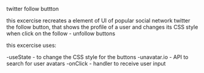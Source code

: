 twitter follow buttton

this excercise recreates a element of UI of popular social network twitter
the follow button, that shows the profile of a user and changes its CSS style
when click on the follow - unfollow buttons

this excercise uses:

-useState - to change the CSS style for the buttons
-unavatar.io - API to search for user avatars
-onClick - handler to receive user input
